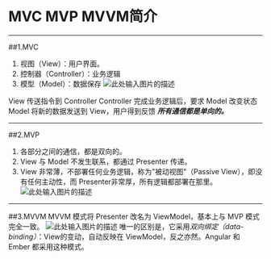 # MVC MVP MVVM简介

----------

##1.MVC
 1. 视图（View）：用户界面。
 2. 控制器（Controller）：业务逻辑
 3. 模型（Model）：数据保存
 ![此处输入图片的描述][1]

View 传送指令到 Controller
Controller 完成业务逻辑后，要求 Model 改变状态
Model 将新的数据发送到 View，用户得到反馈
***所有通信都是单向的。***

----------
##2.MVP
1. 各部分之间的通信，都是双向的。
2. View 与 Model 不发生联系，都通过 Presenter 传递。
3. View 非常薄，不部署任何业务逻辑，称为"被动视图"（Passive View），即没有任何主动性，而 Presenter非常厚，所有逻辑都部署在那里。
![此处输入图片的描述][2]

----------
##3.MVVM
MVVM 模式将 Presenter 改名为 ViewModel，基本上与 MVP 模式完全一致。
![此处输入图片的描述][3]
唯一的区别是，它采用*双向绑定（data-binding）*：View的变动，自动反映在 ViewModel，反之亦然。Angular 和 Ember 都采用这种模式。

  [1]: http://image.beekka.com/blog/2015/bg2015020105.png
  [2]: http://image.beekka.com/blog/2015/bg2015020109.png
  [3]: http://image.beekka.com/blog/2015/bg2015020110.png
